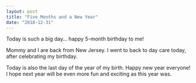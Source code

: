 ```yaml
---
layout: post
title: "Five Months and a New Year"
date: "2018-12-31"
---
```


Today is such a big day… happy 5-month birthday to me!

Mommy and I are back from New Jersey. I went to back to day care today, after celebrating my birthday.

Today is also the last day of the year of my birth. Happy new year everyone! I hope next year will be even more fun and exciting as this year was.
